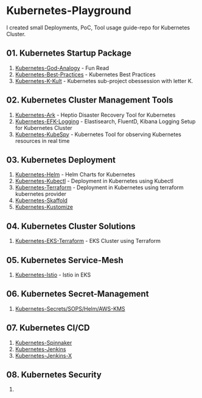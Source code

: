# Kubernetes-Playground

I created small Deployments, PoC, Tool usage guide-repo for Kubernetes Cluster.

## 01. Kubernetes Startup Package

01. [Kubernetes-God-Analogy](https://github.com/sandeeplamb/God-Uses-Kubernetes) - Fun Read
02. [Kubernetes-Best-Practices](https://github.com/sandeeplamb/kubernetes-best-practises) - Kubernetes Best Practices
03. [Kubernetes-K-Kult](https://github.com/sandeeplamb/kubernetes-k-kult) - Kubernetes sub-project obessession with letter K.

## 02. Kubernetes Cluster Management Tools

01. [Kubernetes-Ark](https://github.com/sandeeplamb/kubernetes-ark) - Heptio Disaster Recovery Tool for Kubernetes
02. [Kubernetes-EFK-Logging](https://github.com/sandeeplamb/kubernetes-efk) - Elastisearch, FluentD, Kibana Logging Setup for Kubernetes Cluster
03. [Kubernetes-KubeSpy](https://github.com/sandeeplamb/KubeSpy) - Kubernetes Tool for observing Kubernetes resources in real time

## 03. Kubernetes Deployment
01. [Kubernetes-Helm](https://github.com/sandeeplamb/kubernetes-helm) - Helm Charts for Kubernetes
02. [Kubernetes-Kubectl]() - Deployment in Kubernetes using Kubectl
03. [Kubernetes-Terraform](https://github.com/sandeeplamb/kubernetes-terraform) - Deployment in Kubernetes using terraform kubernetes provider
04. [Kubernetes-Skaffold]()
05. [Kubernetes-Kustomize]()

## 04. Kubernetes Cluster Solutions

01. [Kubernetes-EKS-Terraform](https://github.com/sandeeplamb/kubernetes-eks) - EKS Cluster using Terraform

## 05. Kubernetes Service-Mesh

01. [Kubernetes-Istio](https://github.com/sandeeplamb/kubernetes-istio) - Istio in EKS

## 06. Kubernetes Secret-Management

01. [Kubernetes-Secrets/SOPS/Helm/AWS-KMS](https://github.com/sandeeplamb/kubernetes-secrets-management.git)

## 07. Kubernetes CI/CD

01. [Kubernetes-Spinnaker](https://github.com/sandeeplamb/kubernetes-spinnaker.git)
02. [Kubernetes-Jenkins](https://github.com/sandeeplamb/kubernetes-jenkins.git)
03. [Kubernetes-Jenkins-X](https://github.com/sandeeplamb/kubernetes-jenkins-x.git)

## 08. Kubernetes Security

01. []()
